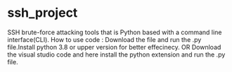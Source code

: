 # ssh_project
SSH brute-force attacking tools that is Python based with a command line interface(CLI).
How to use code :
Download the file and run the .py file.Install python 3.8 or upper version for better effecinecy.
OR
Download the visual studio code and here install the python extension and run the .py file.
